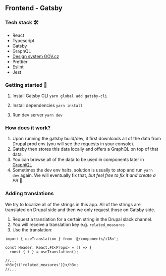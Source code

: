 ## Frontend - Gatsby

### Tech stack 🛠

- React
- Typescript
- Gatsby
- GraphQL
- [Design system GOV.cz](https://designsystem.gov.cz/)
- Prettier
- Eslint
- Jest

### Getting started 🚀

1. Install Gatsby CLI
   `yarn global add gatsby-cli`

2. Install dependencies
   `yarn install`

3. Run dev server
   `yarn dev`

### How does it work?

1. Upon running the gatsby build/dev, it first downloads all of the data from Drupal prod env (you will see the requests in your console).
2. Gatsby then stores this data locally and offers a GraphQL on top of that data.
3. You can browse all of the data to be used in components later in [GraphiQL](http://localhost:8000/___graphql)
4. Sometimes the dev env halts, solution is usually to stop and run `yarn dev` again. We will eventually fix that, _but feel free to fix it and create a PR_ 🤗

### Adding translations

We try to localize all of the strings in this app. All of the strings are translated on Drupal side and then we only request those on Gatsby side.

1. Request a translation for a certain string in the Drupal slack channel.
2. You will receive a translation key e.g. `related_measures`
3. Use the translation:

```tsx
import { useTranslation } from '@/components/i18n';

const Header: React.FC<Props> = () => {
  const { t } = useTranslation();

//...
<h3>{t('related_measures')}</h3>;
//...
```
